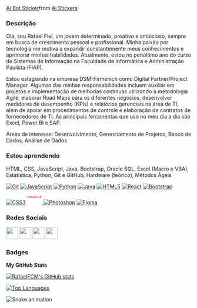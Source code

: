 
<div class="tenor-gif-embed" data-postid="282704938762721238" data-share-method="host" data-aspect-ratio="1" data-width="100%"><a href="https://tenor.com/view/ai-bot-chatgpt-artificial-chat-gpt-gif-282704938762721238">Ai Bot Sticker</a>from <a href="https://tenor.com/search/ai-stickers">Ai Stickers</a></div> <script type="text/javascript" async src="https://tenor.com/embed.js"></script>

### Descrição

Olá, sou Rafael Fiel, um jovem determinado, proativo e ambicioso, sempre em busca de crescimento pessoal e profissional. Minha paixão por tecnologia me motiva a expandir constantemente meus conhecimentos e aprimorar minhas habilidades. Atualmente, estou no penúltimo ano do curso de Sistemas de Informação na Faculdade de Informática e Administração Paulista (FIAP).

Estou estagiando na empresa DSM-Firmenich como Digital Partner/Project Manager. Algumas das minhas responsabilidades incluem auxiliar em projetos e implementação de melhorias contínuas utilizando a metodologia Agile, elaborar Road Maps para os diferentes negócios, desenvolver medidores de desempenho (KPIs) e relatórios gerenciais na área de TI, além de apoiar em procedimentos de controle e elaboração de contratos de fornecedores de TI. As principais ferramentas que uso no meu dia a dia são Excel, Power BI e SAP.

Áreas de interesse: Desenvolvimento, Gerenciamento de Projetos, Banco de Dados, Análise de Dados

### Estou aprendendo

HTML, CSS, JavaScript, Java, Bootstrap, Oracle SQL, Excel (Macro e VBA), Estatística, Python, Git e GitHub, Hardware (teórico), Métodos Ágeis
<p align="left"> 
<a href="https://git-scm.com/" target="_blank" rel="noreferrer"><img src="https://raw.githubusercontent.com/danielcranney/readme-generator/main/public/icons/skills/git-colored.svg" width="36" height="36" alt="Git" /></a> 
<a href="https://developer.mozilla.org/en-US/docs/Web/JavaScript" target="_blank" rel="noreferrer"><img src="https://raw.githubusercontent.com/danielcranney/readme-generator/main/public/icons/skills/javascript-colored.svg" width="36" height="36" alt="JavaScript" /></a> <a href="https://www.python.org/" target="_blank" rel="noreferrer"><img src="https://raw.githubusercontent.com/danielcranney/readme-generator/main/public/icons/skills/python-colored.svg" width="36" height="36" alt="Python" /></a>
<a href="https://www.oracle.com/java/" target="_blank" rel="noreferrer"><img src="https://raw.githubusercontent.com/danielcranney/readme-generator/main/public/icons/skills/java-colored.svg" width="36" height="36" alt="Java" /></a> 
<a href="https://developer.mozilla.org/en-US/docs/Glossary/HTML5" target="_blank" rel="noreferrer"><img src="https://raw.githubusercontent.com/danielcranney/readme-generator/main/public/icons/skills/html5-colored.svg" width="36" height="36" alt="HTML5" /></a> 
<a href="https://reactjs.org/" target="_blank" rel="noreferrer"><img src="https://raw.githubusercontent.com/danielcranney/readme-generator/main/public/icons/skills/react-colored.svg" width="36" height="36" alt="React" /></a> 
<a href="https://getbootstrap.com/" target="_blank" rel="noreferrer"><img src="https://raw.githubusercontent.com/danielcranney/readme-generator/main/public/icons/skills/bootstrap-colored.svg" width="36" height="36" alt="Bootstrap" /></a> 
<a href="https://www.w3.org/TR/CSS/#css" target="_blank" rel="noreferrer"><img src="https://raw.githubusercontent.com/danielcranney/readme-generator/main/public/icons/skills/css3-colored.svg" width="36" height="36" alt="CSS3" /></a> 
<a href="https://www.oracle.com/" target="_blank" rel="noreferrer"> <img src="https://raw.githubusercontent.com/devicons/devicon/master/icons/oracle/oracle-original.svg" alt="oracle" width="40" height="40"/> </a> 
<a href="https://www.adobe.com/uk/products/photoshop.html" target="_blank" rel="noreferrer"><img src="https://raw.githubusercontent.com/danielcranney/readme-generator/main/public/icons/skills/photoshop-colored.svg" width="36" height="36" alt="Photoshop" /></a> 
<a href="https://www.figma.com/" target="_blank" rel="noreferrer"><img src="https://raw.githubusercontent.com/danielcranney/readme-generator/main/public/icons/skills/figma-colored.svg" width="36" height="36" alt="Figma" /></a> 
</p> 

### Redes Sociais

<p align="left"> 
<a href="https://discord.com/users/rafaelfcm" target="_blank" rel="noreferrer">
<img src="https://raw.githubusercontent.com/danielcranney/readme-generator/main/public/icons/socials/discord.svg" width="32" height="32" /></a> 

<a href="https://www.github.com/RafaelFCM" target="_blank" rel="noreferrer">
<img src="https://raw.githubusercontent.com/danielcranney/readme-generator/main/public/icons/socials/github.svg" width="32" height="32" /></a> 

<a href="https://instagram.com/rafa.fiel01?igshid=YmMyMTA2M2Y=" target="_blank" rel="noreferrer">
<img src="https://raw.githubusercontent.com/danielcranney/readme-generator/main/public/icons/socials/instagram.svg" width="32" height="32" /></a> 

<a href="https://www.linkedin.com/in/rafaelfcm" target="_blank" rel="noreferrer">
<img src="https://raw.githubusercontent.com/danielcranney/readme-generator/main/public/icons/socials/linkedin.svg" width="32" height="32" /></a> 

### Badges

<b>My GitHub Stats</b>

<a href="http://www.github.com/RafaelFCM"><img src="https://github-readme-stats.vercel.app/api?username=RafaelFCM&show_icons=true&hide=&count_private=true&title_color=0891b2&text_color=ffffff&icon_color=0891b2&bg_color=1c1917&hide_border=true&show_icons=true" alt="RafaelFCM's GitHub stats" /></a>

<a href="https://github.com/RafaelFCM" align="left"><img src="https://github-readme-stats.vercel.app/api/top-langs/?username=RafaelFCM&langs_count=10&title_color=0891b2&text_color=ffffff&icon_color=0891b2&bg_color=1c1917&hide_border=true&locale=en&custom_title=Top%20%Languages" alt="Top Languages" /></a>


![Snake animation](https://github.com/seu-usuário-aqui/seu-usuário-aqui/blob/output/github-contribution-grid-snake.svg)
